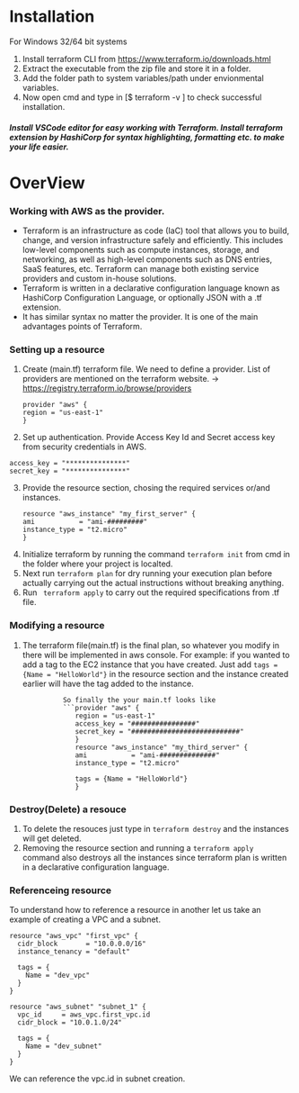 # Installation

For Windows 32/64 bit systems

1. Install terraform CLI from https://www.terraform.io/downloads.html
2. Extract the executable from the zip file and store it in a folder.
3. Add the folder path to system variables/path under envionmental variables.
4. Now open cmd and type in [$ terraform -v ] to check successful installation.

##### Install VSCode editor for easy working with Terraform. Install terraform extension by HashiCorp for syntax highlighting, formatting etc. to make your life easier.



# OverView 
### Working with AWS as the provider.

* Terraform is an infrastructure as code (IaC) tool that allows you to build, change, and version infrastructure safely and efficiently. This includes low-level components such as compute instances, storage, and networking, as well as high-level components such as DNS entries, SaaS features, etc. Terraform can manage both existing service providers and custom in-house solutions. 
* Terraform is written in a declarative configuration language known as HashiCorp Configuration Language, or optionally JSON with a .tf extension.
* It has similar syntax no matter the provider. It is one of the main advantages points of Terraform.

### Setting up a resource
1. Create (main.tf) terraform file. We need to define a provider. List of providers are mentioned on the terraform website. -> https://registry.terraform.io/browse/providers
    ```
    provider "aws" {
    region = "us-east-1"
    }
    ```
2. Set up authentication. Provide Access Key Id and Secret access key from security credentials in AWS.
  ```
  access_key = "***************"
  secret_key = "***************"
  ```
3. Provide the resource section, chosing the required services or/and instances.
   ```
   resource "aws_instance" "my_first_server" {
   ami           = "ami-#########"
   instance_type = "t2.micro"
   }
   ```
4. Initialize terraform by running the command ``` terraform init ``` from cmd in the folder where your project is localted. 
5. Next run ```terraform plan``` for dry running your execution plan before actually carrying out the actual instructions without breaking anything.
6. Run ``` terraform apply``` to carry out the required specifications from .tf file.


### Modifying a resource
1. The terraform file(main.tf) is the final plan, so whatever you modify in there will be implemented in aws console.
   For example: if you wanted to add a tag to the EC2 instance that you have created. Just add    ``` tags = {Name = "HelloWorld"} ```   in the resource
                 section and the instance created earlier will have the tag added to the instance.
                 
                 So finally the your main.tf looks like 
                 ```provider "aws" {
                    region = "us-east-1"
                    access_key = "################"
                    secret_key = "###########################"
                    }
                    resource "aws_instance" "my_third_server" {
                    ami           = "ami-##############"
                    instance_type = "t2.micro"

                    tags = {Name = "HelloWorld"}
                    }

### Destroy(Delete) a resouce
1. To delete the resouces just type in ``` terraform destroy ``` and the instances will get deleted.
2. Removing the resource section  and running a ```terraform apply ``` command also destroys all the instances since terraform plan is written in a declarative configuration language.

### Referenceing resource
To understand how to reference a resource in another let us take an example of creating a VPC and a subnet.
```
resource "aws_vpc" "first_vpc" {
  cidr_block       = "10.0.0.0/16"
  instance_tenancy = "default"

  tags = {
    Name = "dev_vpc"
  }
}

resource "aws_subnet" "subnet_1" {
  vpc_id     = aws_vpc.first_vpc.id
  cidr_block = "10.0.1.0/24"

  tags = {
    Name = "dev_subnet"
  }
}
```
We can reference the vpc.id in subnet creation.



